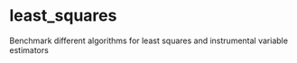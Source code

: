 # least_squares
Benchmark different algorithms for least squares and instrumental variable estimators
